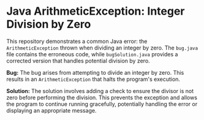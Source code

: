 # Java ArithmeticException: Integer Division by Zero

This repository demonstrates a common Java error: the `ArithmeticException` thrown when dividing an integer by zero. The `bug.java` file contains the erroneous code, while `bugSolution.java` provides a corrected version that handles potential division by zero.

**Bug:**
The bug arises from attempting to divide an integer by zero. This results in an `ArithmeticException` that halts the program's execution.

**Solution:**
The solution involves adding a check to ensure the divisor is not zero before performing the division. This prevents the exception and allows the program to continue running gracefully, potentially handling the error or displaying an appropriate message.